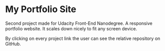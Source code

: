# My Portfolio Site

Second project made for Udacity Front-End Nanodegree.
A responsive portfolio website. It scales down nicely to fit any screen device.

By clicking on every project link the user can see the relative repository on GitHub.